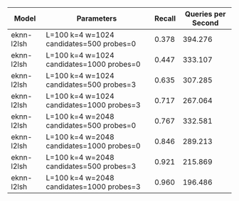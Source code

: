 |Model|Parameters|Recall|Queries per Second|
|---|---|---|---|
|eknn-l2lsh|L=100 k=4 w=1024 candidates=500 probes=0|0.378|394.276|
|eknn-l2lsh|L=100 k=4 w=1024 candidates=1000 probes=0|0.447|333.107|
|eknn-l2lsh|L=100 k=4 w=1024 candidates=500 probes=3|0.635|307.285|
|eknn-l2lsh|L=100 k=4 w=1024 candidates=1000 probes=3|0.717|267.064|
|eknn-l2lsh|L=100 k=4 w=2048 candidates=500 probes=0|0.767|332.581|
|eknn-l2lsh|L=100 k=4 w=2048 candidates=1000 probes=0|0.846|289.213|
|eknn-l2lsh|L=100 k=4 w=2048 candidates=500 probes=3|0.921|215.869|
|eknn-l2lsh|L=100 k=4 w=2048 candidates=1000 probes=3|0.960|196.486|
